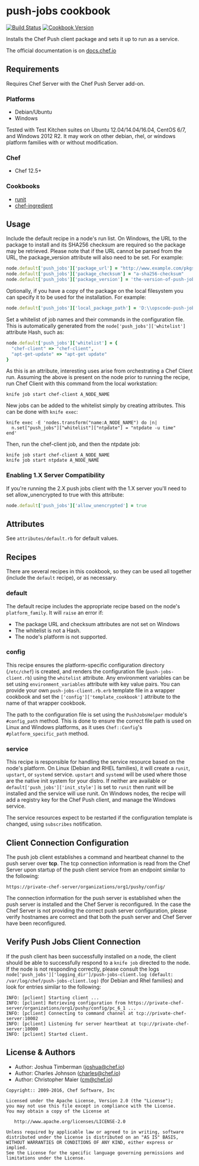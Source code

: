 # push-jobs cookbook

[![Build Status](https://travis-ci.org/chef-cookbooks/push-jobs.svg?branch=master)](http://travis-ci.org/chef-cookbooks/push-jobs) [![Cookbook Version](https://img.shields.io/cookbook/v/push-jobs.svg)](https://supermarket.chef.io/cookbooks/push-jobs)

Installs the Chef Push client package and sets it up to run as a service.

The official documentation is on [docs.chef.io](https://docs.chef.io/push_jobs.html)

## Requirements

Requires Chef Server with the Chef Push Server add-on.

### Platforms

- Debian/Ubuntu
- Windows

Tested with Test Kitchen suites on Ubuntu 12.04/14.04/16.04, CentOS 6/7, and Windows 2012 R2\. It may work on other debian, rhel, or windows platform families with or without modification.

### Chef

- Chef 12.5+

### Cookbooks

- [runit](https://supermarket.chef.io/cookbooks/runit)
- [chef-ingredient](https://supermarket.chef.io/cookbooks/chef-ingredient)

## Usage

Include the default recipe in a node's run list. On Windows, the URL to the package to install and its SHA256 checksum are required so the package may be retrieved. Please note that if the URL cannot be parsed from the URL, the package_version attribute will also need to be set. For example:

```ruby
node.default['push_jobs']['package_url'] = "http://www.example.com/pkgs/opscode-push-jobs-client-windows-1.1.5-1.windows.msi"
node.default['push_jobs']['package_checksum'] = "a-sha256-checksum"
node.default['push_jobs']['package_version'] = 'the-version-of-push-jobs' # optional - set this if the version of the installer cannot be parsed from the attribute package_url
```

Optionally, if you have a copy of the package on the local filesystem you can specify it to be used for the installation. For example:

```ruby
node.default['push_jobs']['local_package_path'] = 'D:\\opscode-push-jobs-client-windows-1.1.5-1.windows.msi'
```

Set a whitelist of job names and their commands in the configuration file. This is automatically generated from the `node['push_jobs']['whitelist']` attribute Hash, such as:

```ruby
node.default['push_jobs']['whitelist'] = {
  "chef-client" => "chef-client",
  "apt-get-update" => "apt-get update"
}
```

As this is an attribute, interesting uses arise from orchestrating a Chef Client run. Assuming the above is present on the node prior to running the recipe, run Chef Client with this command from the local workstation:

```
knife job start chef-client A_NODE_NAME
```

New jobs can be added to the whitelist simply by creating attributes. This can be done with `knife exec`:

```
knife exec -E 'nodes.transform("name:A_NODE_NAME") do |n|
  n.set["push_jobs"]["whitelist"]["ntpdate"] = "ntpdate -u time"
end'
```

Then, run the chef-client job, and then the ntpdate job:

```
knife job start chef-client A_NODE_NAME
knife job start ntpdate A_NODE_NAME
```

### Enabling 1.X Server Compatibility

If you're running the 2.X push jobs client with the 1.X server you'll need to set allow_unencrypted to true with this attribute:

```ruby
node.default['push_jobs']['allow_unencrypted'] = true
```

## Attributes

See `attributes/default.rb` for default values.

## Recipes

There are several recipes in this cookbook, so they can be used all together (include the `default` recipe), or as necessary.

### default

The default recipe includes the appropriate recipe based on the node's `platform_family`. It will `raise` an error if:

- The package URL and checksum attributes are not set on Windows
- The whitelist is not a Hash.
- The node's platform is not supported.

### config

This recipe ensures the platform-specific configuration directory (`/etc/chef`) is created, and renders the configuration file (`push-jobs-client.rb`) using the `whitelist` attribute. Any environment variables can be set using `environment_variables` attribute with key value pairs. You can provide your own `push-jobs-client.rb.erb` template file in a wrapper cookbook and set the `['config']['template_cookbook']` attribute to the name of that wrapper cookbook.

The path to the configuration file is set using the `PushJobsHelper` module's `#config_path` method. This is done to ensure the correct file path is used on Linux and Windows platforms, as it uses `Chef::Config`'s `#platform_specific_path` method.

### service

This recipe is responsible for handling the service resource based on the node's platform. On Linux (Debian and RHEL families), it will create a `runit`, `upstart`, or `systemd` service. `upstart` and `systemd` will be used where those are the native init system for your distro. If neither are available or `default['push_jobs']['init_style']` is set to `runit` then runit will be installed and the service will use runit. On Windows nodes, the recipe will add a registry key for the Chef Push client, and manage the Windows service.

The service resources expect to be restarted if the configuration template is changed, using `subscribes` notification.

## Client Connection Configuration

The push job client establishes a command and heartbeat channel to the push server over **tcp**. The tcp connection information is read from the Chef Server upon startup of the push client service from an endpoint similar to the following:

```
https://private-chef-server/organizations/org1/pushy/config/
```

The connection information for the push server is established when the push server is installed and the Chef Server is reconfigured. In the case the Chef Server is not providing the correct push server configuration, please verify hostnames are correct and that both the push server and Chef Server have been reconfigured.

## Verify Push Jobs Client Connection

If the push client has been successfully installed on a node, the client should be able to successfully respond to a `knife job` directed to the node. If the node is not responding correctly, please consult the logs `node['push_jobs']['logging_dir']/push-jobs-client.log (default: /var/log/chef/push-jobs-client.log)` (for Debian and Rhel families) and look for entries similar to the following:

```
INFO: [pclient] Starting client ...
INFO: [pclient] Retrieving configuration from https://private-chef-server/organizations/org1/pushy/config/pc_6_1 ...
INFO: [pclient] Connecting to command channel at tcp://private-chef-server:10002
INFO: [pclient] Listening for server heartbeat at tcp://private-chef-server:10000
INFO: [pclient] Started client.
```

## License & Authors

- Author: Joshua Timberman ([joshua@chef.io](mailto:joshua@chef.io))
- Author: Charles Johnson ([charles@chef.io](mailto:charles@chef.io))
- Author: Christopher Maier ([cm@chef.io](mailto:cm@chef.io))

```text
Copyright:: 2009-2016, Chef Software, Inc

Licensed under the Apache License, Version 2.0 (the "License");
you may not use this file except in compliance with the License.
You may obtain a copy of the License at

   http://www.apache.org/licenses/LICENSE-2.0

Unless required by applicable law or agreed to in writing, software
distributed under the License is distributed on an "AS IS" BASIS,
WITHOUT WARRANTIES OR CONDITIONS OF ANY KIND, either express or implied.
See the License for the specific language governing permissions and
limitations under the License.
```
